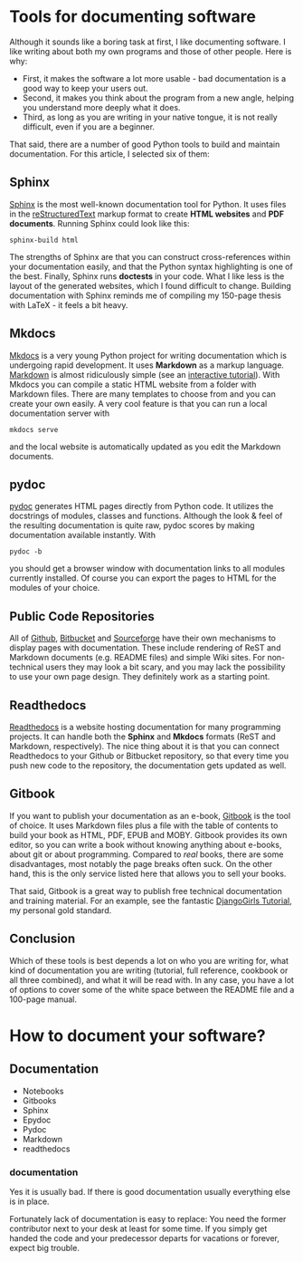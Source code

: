 
# Tools for documenting software

Although it sounds like a boring task at first, I like documenting software. I like writing about both my own programs and those of other people. Here is why: 

* First, it makes the software a lot more usable - bad documentation is a good way to keep your users out.
* Second, it makes you think about the program from a new angle, helping you understand more deeply what it does.
* Third, as long as you are writing in your native tongue, it is not really difficult, even if you are a beginner.

That said, there are a number of good Python tools to build and maintain documentation. For this article, I selected six of them:

## Sphinx

[Sphinx](http://sphinx-doc.org/) is the most well-known documentation tool for Python. It uses files in the [reStructuredText](http://docutils.sourceforge.net/rst.html) markup format to create **HTML websites** and **PDF documents**. Running Sphinx could look like this:

    sphinx-build html

The strengths of Sphinx are that you can construct cross-references within your documentation easily, and that the Python syntax highlighting is one of the best. Finally, Sphinx runs **doctests** in your code. What I like less is the layout of the generated websites, which I found difficult to change. Building documentation with Sphinx reminds me of compiling my 150-page thesis with LaTeX - it feels a bit heavy.

## Mkdocs

[Mkdocs](http://www.mkdocs.org/) is a very young Python project for writing documentation which is undergoing rapid development. It uses **Markdown** as a markup language. [Markdown](http://daringfireball.net/projects/markdown/basics) is almost ridiculously simple (see an [interactive tutorial](http://markdowntutorial.com)). With Mkdocs you can compile a static HTML website from a folder with Markdown files. There are many templates to choose from and you can create your own easily. A very cool feature is that you can run a local documentation server with 

    mkdocs serve

and the local website is automatically updated as you edit the Markdown documents.

## pydoc

[pydoc](https://docs.python.org/2/library/pydoc.html) generates HTML pages directly from Python code. It utilizes the docstrings of modules, classes and functions. Although the look & feel of the resulting documentation is quite raw, pydoc scores by making documentation available instantly. With

    pydoc -b

you should get a browser window with documentation links to all modules currently installed. Of course you can export the pages to HTML for the modules of your choice.


## Public Code Repositories

All of [Github](https://github.com/), [Bitbucket](https://bitbucket.org/) and [Sourceforge](http://sourceforge.net/) have their own mechanisms to display pages with documentation. These include rendering of ReST and Markdown documents (e.g. README files) and simple Wiki sites. For non-technical users they may look a bit scary, and you may lack the possibility to use your own page design. They definitely work as a starting point.


## Readthedocs

[Readthedocs](https://readthedocs.org/) is a website hosting documentation for many programming projects. It can handle both the **Sphinx** and **Mkdocs** formats (ReST and Markdown, respectively). The nice thing about it is that you can connect Readthedocs to your Github or Bitbucket repository, so that every time you push new code to the repository, the documentation gets updated as well.

## Gitbook

If you want to publish your documentation as an e-book, [Gitbook](https://www.gitbook.com/) is the tool of choice. It uses Markdown files plus a file with the table of contents to build your book as HTML, PDF, EPUB and MOBY. Gitbook provides its own editor, so you can write a book without knowing anything about e-books, about git or about programming. Compared to *real* books, there are some disadvantages, most notably the page breaks often suck. On the other hand, this is the only service listed here that allows you to sell your books.

That said, Gitbook is a great way to publish free technical documentation and training material. For an example, see the fantastic [DjangoGirls Tutorial](https://www.gitbook.com/book/djangogirls/djangogirls-tutorial/details), my personal gold standard.


## Conclusion

Which of these tools is best depends a lot on who you are writing for, what kind of documentation you are writing (tutorial, full reference, cookbook or all three combined), and what it will be read with. In any case, you have a lot of options to cover some of the white space between the README file and a 100-page manual.
# How to document your software?

## Documentation
* Notebooks
* Gitbooks
* Sphinx
* Epydoc
* Pydoc
* Markdown
* readthedocs

### documentation
Yes it is usually bad. If there is good documentation usually everything else is in place.

Fortunately lack of documentation is easy to replace: You need the former contributor next to your desk at least for some time. If you simply get handed the code and your predecessor departs for vacations or forever, expect big trouble.
